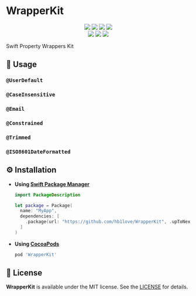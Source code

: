 # WrapperKit

<p align="center">
<a href="https://swift.org" target="_blank"><img src="https://img.shields.io/badge/Swift-5.3-orange.svg"></a>
<a href="https://cocoapods.org/pods/WrapperKit" target="_blank"><img src="https://img.shields.io/cocoapods/p/WrapperKit.svg?style=flat"></a>
<a href="https://cocoapods.org/pods/WrapperKit" target="_blank"><img src="http://img.shields.io/cocoapods/v/WrapperKit.svg"></a>
<a href="https://swift.org/package-manager" target="_blank"><img src="https://img.shields.io/badge/Swift%20Package%20Manager-compatible-4BC51D.svg?style=flat"></a>
<br />
<a href="https://github.com/hb1love/WrapperKit/actions"><img src="https://github.com/hb1love/WrapperKit/workflows/CI/badge.svg?branch=main"></a>
<a href="https://codecov.io/gh/hb1love/WrapperKit" target="_blank"><img src="https://codecov.io/gh/hb1love/WrapperKit/branch/main/graph/badge.svg"></a>
<a href="LICENSE"><img src="https://img.shields.io/github/license/hb1love/WrapperKit"></a>
</p>

Swift Property Wrappers Kit

## 🌷 Usage

### `@UserDefault`
### `@CaseInsensitive`
### `@Email`
### `@Constrained`
### `@Trimmed`
### `@ISO8601DateFormatted`

## ⚙️ Installation

- **Using [Swift Package Manager](https://swift.org/package-manager/)**

  ```swift
  import PackageDescription

  let package = Package(
    name: "MyApp",
    dependencies: [
      .package(url: "https://github.com/hb1love/WrapperKit", .upToNextMajor(from: "1.2.0"))
    ]
  )
  ```

- **Using [CocoaPods](https://cocoapods.org)**

  ```ruby
  pod 'WrapperKit'
  ```

## 👮‍ License

**WrapperKit** is available under the MIT license. See the [LICENSE](LICENSE) for details.

